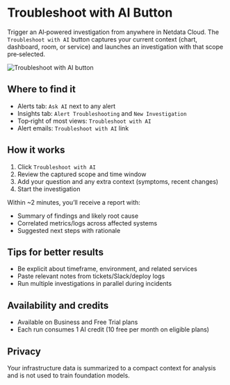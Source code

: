 # Troubleshoot with AI Button

Trigger an AI‑powered investigation from anywhere in Netdata Cloud. The `Troubleshoot with AI` button captures your current context (chart, dashboard, room, or service) and launches an investigation with that scope pre‑selected.

![Troubleshoot with AI button](https://raw.githubusercontent.com/netdata/docs-images/refs/heads/master/netdata-cloud/netdata-ai/troubleshoot-button.png)

## Where to find it

- Alerts tab: `Ask AI` next to any alert
- Insights tab: `Alert Troubleshooting` and `New Investigation`
- Top‑right of most views: `Troubleshoot with AI`
- Alert emails: `Troubleshoot with AI` link

## How it works

1. Click `Troubleshoot with AI`
2. Review the captured scope and time window
3. Add your question and any extra context (symptoms, recent changes)
4. Start the investigation

Within ~2 minutes, you’ll receive a report with:

- Summary of findings and likely root cause
- Correlated metrics/logs across affected systems
- Suggested next steps with rationale

## Tips for better results

- Be explicit about timeframe, environment, and related services
- Paste relevant notes from tickets/Slack/deploy logs
- Run multiple investigations in parallel during incidents

## Availability and credits

- Available on Business and Free Trial plans
- Each run consumes 1 AI credit (10 free per month on eligible plans)

## Privacy

Your infrastructure data is summarized to a compact context for analysis and is not used to train foundation models.

